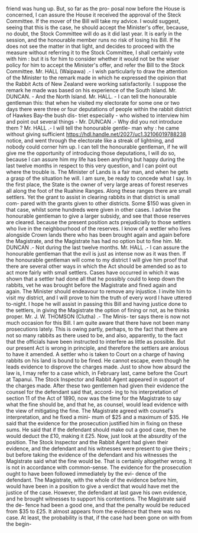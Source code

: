 friend was hung up. But, so far as the pro- posal now before the House is concerned, I can assure the House it received the approval of the Steck Committee. If the mover of the Bill will take my advice. I would suggest, seeing that this is the case, he should accept the Minister's offer, because, no doubt, the Stock Committee will do as it did last year. It is early in the session, and the honourable member runs no risk of losing his Bill. If he does not see the matter in that light, and decides to proceed with the measure without referring it to the Stock Committee, I shall certainly vote with him : but it is for him to consider whether it would not be the wiser policy for him to accept the Minister's offer, and refer the Bill to the Stock Committee. Mr. HALL (Waipawa) .- I wish particularly to draw the attention of the Minister to the remark made in which he expressed the opinion that the Rabbit Acts of New Zealand were working satisfactorily. I suppose the remark he made was based on his experience of the South Island. Mr. DUNCAN. - And the North Island. Mr. HALL. - I can tell the honourable gentleman this: that when he visited my electorate for some one or two days there were three or four deputations of people within the rabbit district of Hawkes Bay-the bush dis- triet especially - who wished to interview him and point out several things - Mr. DUNCAN .- Why did you not introduce them ? Mr. HALL .- I will tell the honourable gentle- man why : he came without giving sufficient https://hdl.handle.net/2027/uc1.32106019788238 notice, and went through the electorate like a streak of lightning, and nobody could corner him up. I can tell the honourable gentleman, if he will give me the opportunity of introducing those deputations, I will do so, because I can assure him my life has been anything but happy during the last twelve months in respect to this very question, and I can point out where the trouble is. The Minister of Lands is a fair man, and when he gets a grasp of the situation he will. I am sure, be ready to concede what I say. In the first place, the State is the owner of very large areas of forest reserves all along the foot of the Ruahine Ranges. Along these ranges there are small settlers. Yet the grant to assist in clearing rabbits in that district is small com- pared with the grants given to other districts. Some $150 was given in that case, whilst some hundreds were given in other cases. I advise the honourable gentleman to give a larger subsidy, and see that those reserves are cleared. because the present position acts prejudicially to those settlers who live in the neighbourhood of the reserves. I know of a wettler who lives alongside Crown lands there who has been brought again and again before the Magistrate, and the Magistrate has had no option but to fine him. Mr. DUNCAN .- Not during the last twelve months. Mr. HALL .- I can assure the honourable gentleman that the evil is just as intense now as it was then. If the honourable gentleman will come to my district I will give him proof that there are several other ways in which the Act should be amended so as to act more fairly with small settlers. Cases have occurred in which it was shown that a settler had done all that he possibly could to keep down the rabbits, vet he was brought before the Magistrate and fined again and again. The Minister should endeavour to remove any injustice. I invite him to visit my district, and I will prove to him the truth of every word I have uttered to-night. I hope he will assist in passing this Bill and having justice done to the settlers, in giving the Magistrate the option of fining or not, as he thinks proper. Mr. J. W. THOMSON (Clutha) .- The Minis- ter says there is now not much occasion for this Bill. I am quite aware that there have not been many prosecutions lately. This is owing partly, perhaps, to the fact that there are not so many rabbits as there used to be, and also, apparently, to the fact that the officials have been instructed to interfere as little as possible. But our present Act is wrong in principle, and therefore the settlers are anxious to have it amended. A settler who is taken to Court on a charge of having rabbits on his land is bound to be fined. He cannot escape, even though he leads evidence to disprove the charges made. Just to show how absurd the law is, I may refer to a case which, in February last, came before the Court at Tapanui. The Stock Inspector and Rabbit Agent appeared in support of the charges made. After these two gentlemen had given their evidence the counsel for the defendant said that, accord- ing to his interpretation of section 11 of the Act of 1890, now was the time for the Magistrate to say what the fine should be, and that he, as counsel, would lead evidence with the view of mitigating the fine. The Magistrate agreed with counsel's interpretation, and he fixed a mini- mum of $25 and a maximum of $35. He said that the evidence for the prosecution justified him in fixing on these sums. He said that if the defendant should make out a good case, then he would deduct the £10, making it £25. Now, just look at the absurdity of the position. The Stock Inspector and the Rabbit Agent had given their evidence, and the defendant and his witnesses were present to give theirs ; but before taking the evidence of the defendant and his witnesses the Magistrate said what the fine would be. That is certainly altogether wrong. It is not in accordance with common-sense. The evidence for the prosecution ought to have been followed immediately by the evi- dence of the defendant. The Magistrate, with the whole of the evidence before him, would have been in a position to give a verdict that would have met the justice of the case. However, the defendant at last gave his own evidence, and he brought witnesses to support his contentions. The Magistrate said the de- fence had been a good one, and that the penalty would be reduced from $35 to £25. It almost appears from the evidence that there was no case. At least, the probability is that, if the case had been gone on with from the begin- 
